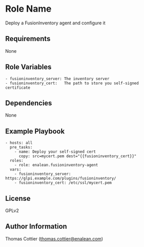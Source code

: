 Role Name
=========

Deploy a FusionInventory agent and configure it

Requirements
------------

None

Role Variables
--------------

    - fusioninventory_server: The inventory server
    - fusioninventory_cert:   The path to store you self-signed certificate

Dependencies
------------

None

Example Playbook
----------------

    - hosts: all
      pre_tasks:
        - name: Deploy your self-signed cert
          copy: src=mycert.pem dest="{{fusioninventory_cert}}"
      roles:
        - role: enalean.fusioninventory-agent
      vars:
        - fusioninventory_server: https://glpi.example.com/plugins/fusioninventory/
        - fusioninventory_cert: /etc/ssl/mycert.pem

License
-------

GPLv2

Author Information
------------------

Thomas Cottier (thomas.cottier@enalean.com)
